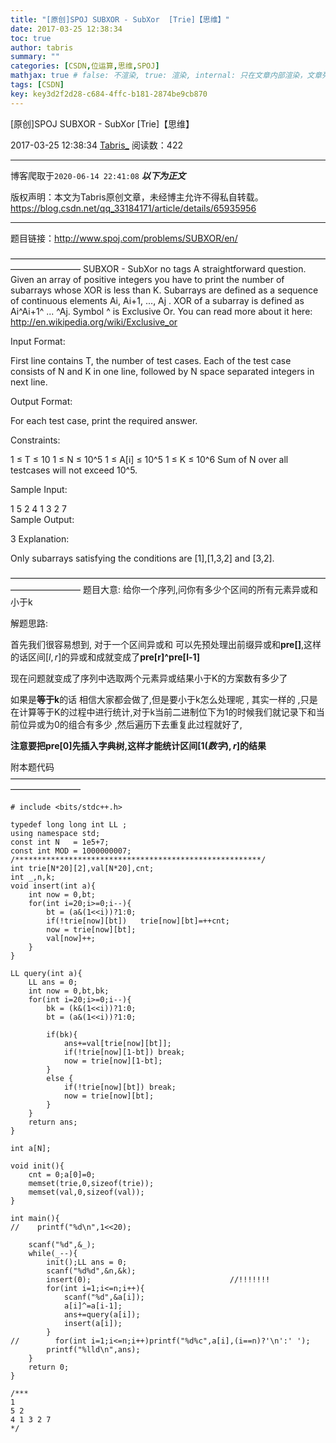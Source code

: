 ```yaml
---
title: "[原创]SPOJ SUBXOR - SubXor  [Trie]【思维】"
date: 2017-03-25 12:38:34
toc: true
author: tabris
summary: ""
categories: [CSDN,位运算,思维,SPOJ]
mathjax: true # false: 不渲染, true: 渲染, internal: 只在文章内部渲染，文章列表中不渲染
tags: [CSDN]
key: key3d2f2d28-c684-4ffc-b181-2874be9cb870
---
```


[原创]SPOJ SUBXOR - SubXor  [Trie]【思维】

2017-03-25 12:38:34  [Tabris_](https://me.csdn.net/qq_33184171) 阅读数：422

---

博客爬取于`2020-06-14 22:41:08`
***以下为正文***

版权声明：本文为Tabris原创文章，未经博主允许不得私自转载。
https://blog.csdn.net/qq_33184171/article/details/65935956

<!-- more -->

---

题目链接：http://www.spoj.com/problems/SUBXOR/en/

————————————————————————————————————————————
SUBXOR - SubXor
no tags 
A straightforward question. Given an array of positive integers you have to print the number of subarrays whose XOR is less than K.
Subarrays are defined as a sequence of continuous elements Ai, Ai+1, ..., Aj . XOR of a subarray is defined as Ai^Ai+1^ ... ^Aj.
Symbol ^ is Exclusive Or. You can read more about it here:
http://en.wikipedia.org/wiki/Exclusive_or

Input Format:

First line contains T, the number of test cases. Each of the test case consists of N and K in one line, followed by N space separated integers in next line.

Output Format:

For each test case, print the required answer.

Constraints:

1 ≤ T ≤ 10
1 ≤ N ≤ 10^5
1 ≤ A[i] ≤ 10^5
1 ≤ K ≤ 10^6
Sum of N over all testcases will not exceed 10^5.

Sample Input:

1
5 2
4 1 3 2 7	
Sample Output:

3
Explanation:

Only subarrays satisfying the conditions are [1],[1,3,2] and [3,2].

————————————————————————————————————————————
题目大意:
给你一个序列,问你有多少个区间的所有元素异或和小于k

解题思路:

首先我们很容易想到,
对于一个区间异或和 可以先预处理出前缀异或和**pre[]**,这样的话区间$\big[l,r\big]$的异或和成就变成了**pre[r]^pre[l-1]**

现在问题就变成了序列中选取两个元素异或结果小于K的方案数有多少了

如果是**等于k**的话 相信大家都会做了,但是要小于k怎么处理呢 ,
其实一样的 ,只是在计算等于K的过程中进行统计,对于k当前二进制位下为1的时候我们就记录下和当前位异或为0的组合有多少 ,然后遍历下去重复此过程就好了,

**注意要把pre[0]先插入字典树,这样才能统计区间$\big[1(数字),r\big]$的结果**

附本题代码
————————————————————————————————————————————
```
# include <bits/stdc++.h>

typedef long long int LL ;
using namespace std;
const int N   = 1e5+7;
const int MOD = 1000000007;
/*******************************************************/
int trie[N*20][2],val[N*20],cnt;
int _,n,k;
void insert(int a){
    int now = 0,bt;
    for(int i=20;i>=0;i--){
        bt = (a&(1<<i))?1:0;
        if(!trie[now][bt])   trie[now][bt]=++cnt;
        now = trie[now][bt];
        val[now]++;
    }
}

LL query(int a){
    LL ans = 0;
    int now = 0,bt,bk;
    for(int i=20;i>=0;i--){
        bk = (k&(1<<i))?1:0;
        bt = (a&(1<<i))?1:0;

        if(bk){
            ans+=val[trie[now][bt]];
            if(!trie[now][1-bt]) break;
            now = trie[now][1-bt];
        }
        else {
            if(!trie[now][bt]) break;
            now = trie[now][bt];
        }
    }
    return ans;
}

int a[N];

void init(){
    cnt = 0;a[0]=0;
    memset(trie,0,sizeof(trie));
    memset(val,0,sizeof(val));
}

int main(){
//    printf("%d\n",1<<20);
    
    scanf("%d",&_);
    while(_--){
        init();LL ans = 0;
        scanf("%d%d",&n,&k);
        insert(0);                               //!!!!!!!
        for(int i=1;i<=n;i++){
            scanf("%d",&a[i]);
            a[i]^=a[i-1];
            ans+=query(a[i]);
            insert(a[i]);
        }
//        for(int i=1;i<=n;i++)printf("%d%c",a[i],(i==n)?'\n':' ');
        printf("%lld\n",ans);
    }
    return 0;
}

/***
1
5 2
4 1 3 2 7
*/



```
